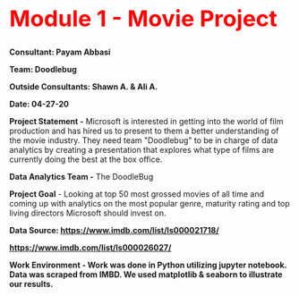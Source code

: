 <b><h1 style="color:red;font-size:40px;">Module 1 - Movie Project</h1>

Consultant: Payam Abbasi

Team: Doodlebug

Outside Consultants: Shawn A. & Ali A.

Date: 04-27-20</b>

<b>Project Statement -</b> Microsoft is interested in getting into the world of film production and has hired us to present to them a better understanding of the movie industry. They need team "Doodlebug" to be in charge of data analytics by creating a presentation that explores what type of films are currently doing the best at the box office. 

<b>Data Analytics Team -</b> The DoodleBug 

<b>Project Goal</b> - Looking at top 50 most grossed movies of all time and coming up with analytics on the most popular genre, maturity rating and top living directors Microsoft should invest on.

<b>Data Source:<b> 
https://www.imdb.com/list/ls000021718/

https://www.imdb.com/list/ls000026027/

<b>Work Environment - </b>Work was done in Python utilizing jupyter notebook. Data was scraped from IMBD. 
We used <b>matplotlib & seaborn</b> to illustrate our results.
